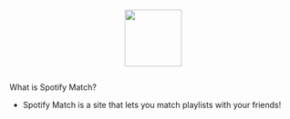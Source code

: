 # <p align="center"> <img src="https://user-images.githubusercontent.com/64274316/220815186-adefdbd7-6bbf-4631-98bc-95d1e360b0a2.png" height="100"/> </p>

What is Spotify Match?
- Spotify Match is a site that lets you match playlists with your friends!
